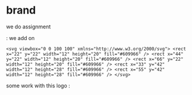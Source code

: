 # brand


we do assignment 

: we add on 


``
<svg viewbox="0 0 100 100" xmlns="http://www.w3.org/2000/svg"> <rect x="22" y="22" width="12" height="20" fill="#609966" /> <rect x="44" y="22" width="12" height="20" fill="#609966" /> <rect x="66" y="22" width="12" height="20" fill="#609966" /> <rect x="33" y="42" width="12" height="28" fill="#609966" /> <rect x="55" y="42" width="12" height="28" fill="#609966" /> </svg>
``

some work with this logo :

